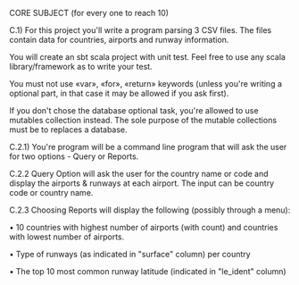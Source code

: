 CORE SUBJECT (for every one to reach 10)

 C.1) For this project you'll write a program parsing 3 CSV files. The files contain data for countries, airports and runway information.

   You will create an sbt scala project with unit test. Feel free to use any scala library/framework as to write your test.

   You must not use «var», «for», «return» keywords (unless you're writing a optional part, in that case it may be allowed if you ask first).

 If you don't chose the database optional task, you're allowed to use mutables collection instead. The sole purpose of the mutable collections must be to replaces a database.
 
C.2.1) You're program will be a command line program that will ask the user for two options - Query or Reports.

 C.2.2 Query Option will ask the user for the country name or code and display the airports & runways at each airport. The input can be country code or country name.

 C.2.3 Choosing Reports will display the following (possibly through a menu):

 • 10 countries with highest number of airports (with count) and countries  with lowest number of airports.

 • Type of runways (as indicated in "surface" column) per country

 • The top 10 most common runway latitude (indicated in "le_ident" column)
